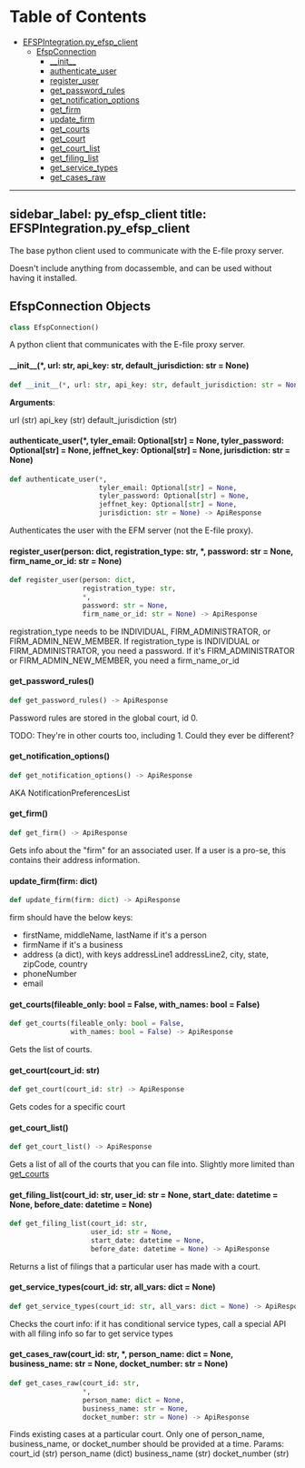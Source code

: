 # Table of Contents

* [EFSPIntegration.py\_efsp\_client](#EFSPIntegration.py_efsp_client)
  * [EfspConnection](#EFSPIntegration.py_efsp_client.EfspConnection)
    * [\_\_init\_\_](#EFSPIntegration.py_efsp_client.EfspConnection.__init__)
    * [authenticate\_user](#EFSPIntegration.py_efsp_client.EfspConnection.authenticate_user)
    * [register\_user](#EFSPIntegration.py_efsp_client.EfspConnection.register_user)
    * [get\_password\_rules](#EFSPIntegration.py_efsp_client.EfspConnection.get_password_rules)
    * [get\_notification\_options](#EFSPIntegration.py_efsp_client.EfspConnection.get_notification_options)
    * [get\_firm](#EFSPIntegration.py_efsp_client.EfspConnection.get_firm)
    * [update\_firm](#EFSPIntegration.py_efsp_client.EfspConnection.update_firm)
    * [get\_courts](#EFSPIntegration.py_efsp_client.EfspConnection.get_courts)
    * [get\_court](#EFSPIntegration.py_efsp_client.EfspConnection.get_court)
    * [get\_court\_list](#EFSPIntegration.py_efsp_client.EfspConnection.get_court_list)
    * [get\_filing\_list](#EFSPIntegration.py_efsp_client.EfspConnection.get_filing_list)
    * [get\_service\_types](#EFSPIntegration.py_efsp_client.EfspConnection.get_service_types)
    * [get\_cases\_raw](#EFSPIntegration.py_efsp_client.EfspConnection.get_cases_raw)

---
sidebar_label: py_efsp_client
title: EFSPIntegration.py_efsp_client
---

The base python client used to communicate with the E-file proxy server.

Doesn&#x27;t include anything from docassemble, and can be used without having it installed.

<a id="EFSPIntegration.py_efsp_client.EfspConnection"></a>

## EfspConnection Objects

```python
class EfspConnection()
```

A python client that communicates with the E-file proxy server.

<a id="EFSPIntegration.py_efsp_client.EfspConnection.__init__"></a>

#### \_\_init\_\_(\*, url: str, api\_key: str, default\_jurisdiction: str = None)

```python
def __init__(*, url: str, api_key: str, default_jurisdiction: str = None)
```

**Arguments**:

  url (str)
  api_key (str)
  default_jurisdiction (str)

<a id="EFSPIntegration.py_efsp_client.EfspConnection.authenticate_user"></a>

#### authenticate\_user(\*, tyler\_email: Optional[str] = None, tyler\_password: Optional[str] = None, jeffnet\_key: Optional[str] = None, jurisdiction: str = None)

```python
def authenticate_user(*,
                      tyler_email: Optional[str] = None,
                      tyler_password: Optional[str] = None,
                      jeffnet_key: Optional[str] = None,
                      jurisdiction: str = None) -> ApiResponse
```

Authenticates the user with the EFM server (not the E-file proxy).

<a id="EFSPIntegration.py_efsp_client.EfspConnection.register_user"></a>

#### register\_user(person: dict, registration\_type: str, \*, password: str = None, firm\_name\_or\_id: str = None)

```python
def register_user(person: dict,
                  registration_type: str,
                  *,
                  password: str = None,
                  firm_name_or_id: str = None) -> ApiResponse
```

registration_type needs to be INDIVIDUAL, FIRM_ADMINISTRATOR, or FIRM_ADMIN_NEW_MEMBER.
If registration_type is INDIVIDUAL or FIRM_ADMINISTRATOR, you need a password.
If it&#x27;s FIRM_ADMINISTRATOR or FIRM_ADMIN_NEW_MEMBER, you need a firm_name_or_id

<a id="EFSPIntegration.py_efsp_client.EfspConnection.get_password_rules"></a>

#### get\_password\_rules()

```python
def get_password_rules() -> ApiResponse
```

Password rules are stored in the global court, id 0.

TODO: They&#x27;re in other courts too, including 1. Could they ever be different?

<a id="EFSPIntegration.py_efsp_client.EfspConnection.get_notification_options"></a>

#### get\_notification\_options()

```python
def get_notification_options() -> ApiResponse
```

AKA NotificationPreferencesList

<a id="EFSPIntegration.py_efsp_client.EfspConnection.get_firm"></a>

#### get\_firm()

```python
def get_firm() -> ApiResponse
```

Gets info about the &quot;firm&quot; for an associated user. If a user is a pro-se, this
contains their address information.

<a id="EFSPIntegration.py_efsp_client.EfspConnection.update_firm"></a>

#### update\_firm(firm: dict)

```python
def update_firm(firm: dict) -> ApiResponse
```

firm should have the below keys:
* firstName, middleName, lastName if it&#x27;s a person
* firmName if it&#x27;s a business
* address (a dict), with keys addressLine1 addressLine2, city, state, zipCode, country
* phoneNumber
* email

<a id="EFSPIntegration.py_efsp_client.EfspConnection.get_courts"></a>

#### get\_courts(fileable\_only: bool = False, with\_names: bool = False)

```python
def get_courts(fileable_only: bool = False,
               with_names: bool = False) -> ApiResponse
```

Gets the list of courts.

<a id="EFSPIntegration.py_efsp_client.EfspConnection.get_court"></a>

#### get\_court(court\_id: str)

```python
def get_court(court_id: str) -> ApiResponse
```

Gets codes for a specific court

<a id="EFSPIntegration.py_efsp_client.EfspConnection.get_court_list"></a>

#### get\_court\_list()

```python
def get_court_list() -> ApiResponse
```

Gets a list of all of the courts that you can file into. Slightly more limited than
[get_courts](#get_courts)

<a id="EFSPIntegration.py_efsp_client.EfspConnection.get_filing_list"></a>

#### get\_filing\_list(court\_id: str, user\_id: str = None, start\_date: datetime = None, before\_date: datetime = None)

```python
def get_filing_list(court_id: str,
                    user_id: str = None,
                    start_date: datetime = None,
                    before_date: datetime = None) -> ApiResponse
```

Returns a list of filings that a particular user has made with a court.

<a id="EFSPIntegration.py_efsp_client.EfspConnection.get_service_types"></a>

#### get\_service\_types(court\_id: str, all\_vars: dict = None)

```python
def get_service_types(court_id: str, all_vars: dict = None) -> ApiResponse
```

Checks the court info: if it has conditional service types, call a special API with all filing info so far to get service types

<a id="EFSPIntegration.py_efsp_client.EfspConnection.get_cases_raw"></a>

#### get\_cases\_raw(court\_id: str, \*, person\_name: dict = None, business\_name: str = None, docket\_number: str = None)

```python
def get_cases_raw(court_id: str,
                  *,
                  person_name: dict = None,
                  business_name: str = None,
                  docket_number: str = None) -> ApiResponse
```

Finds existing cases at a particular court. Only one of person_name, business_name, or docket_number should be
provided at a time.
Params:
court_id (str)
person_name (dict)
business_name (str)
docket_number (str)

